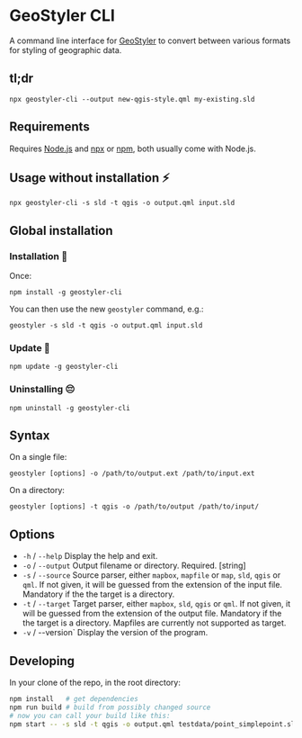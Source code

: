 # GeoStyler CLI

A command line interface for [GeoStyler](https://geostyler.org) to convert
between various formats for styling of geographic data.

## tl;dr

```
npx geostyler-cli --output new-qgis-style.qml my-existing.sld
```

## Requirements

Requires [Node.js](https://nodejs.org/) and
[npx](https://www.npmjs.com/package/npx) or [npm](https://www.npmjs.com/), both usually come with Node.js.

## Usage without installation ⚡

```
npx geostyler-cli -s sld -t qgis -o output.qml input.sld
```


## Global installation

### Installation 💾

Once:

```
npm install -g geostyler-cli
```

You can then use the new `geostyler` command, e.g.:

```
geostyler -s sld -t qgis -o output.qml input.sld
```

### Update 🚀

```
npm update -g geostyler-cli
```

### Uninstalling 😔

```
npm uninstall -g geostyler-cli
```


## Syntax

On a single file:

```
geostyler [options] -o /path/to/output.ext /path/to/input.ext
```

On a directory:

```
geostyler [options] -t qgis -o /path/to/output /path/to/input/
```

## Options

* `-h` / `--help` Display the help and exit.
* `-o` / `--output` Output filename or directory. Required. [string]
* `-s` / `--source` Source parser, either `mapbox`, `mapfile` or `map`, `sld`,
`qgis` or `qml`. If not given, it will be guessed from
the extension of the input file. Mandatory if the the target
is a directory.
* `-t` / `--target` Target parser, either `mapbox`, `sld`,
`qgis` or `qml`. If not given, it will be guessed from
the extension of the output file. Mandatory if the the target
is a directory.
Mapfiles are currently not supported as target.
* `-v` / --version` Display the version of the program.

## Developing

In your clone of the repo, in the root directory:

```bash
npm install   # get dependencies
npm run build # build from possibly changed source
# now you can call your build like this:
npm start -- -s sld -t qgis -o output.qml testdata/point_simplepoint.sld
```
